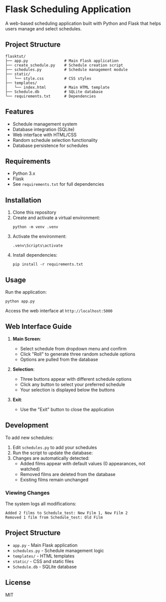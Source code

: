 # Flask Scheduling Application

A web-based scheduling application built with Python and Flask that helps users manage and select schedules.

## Project Structure

```
flasktut/
├── app.py                # Main Flask application
├── create_schedule.py    # Schedule creation script
├── schedules.py          # Schedule management module
├── static/
│   └── style.css         # CSS styles
├── templates/
│   └── index.html        # Main HTML template
├── Schedule.db           # SQLite database
└── requirements.txt      # Dependencies
```

## Features
- Schedule management system
- Database integration (SQLite)
- Web interface with HTML/CSS
- Random schedule selection functionality
- Database persistence for schedules

## Requirements
- Python 3.x
- Flask
- See `requirements.txt` for full dependencies

## Installation
1. Clone this repository
2. Create and activate a virtual environment:
   ```
   python -m venv .venv
   ```
3. Activate the environment:
   ```
   .venv\Scripts\activate
   ```
3. Install dependencies:
   ```
   pip install -r requirements.txt
   ```

## Usage
Run the application:
```
python app.py
```

Access the web interface at `http://localhost:5000`

## Web Interface Guide

1. **Main Screen**:
   - Select schedule from dropdown menu and confirm 
   - Click "Roll" to generate three random schedule options
   - Options are pulled from the database

2. **Selection**:
   - Three buttons appear with different schedule options
   - Click any button to select your preferred schedule
   - Your selection is displayed below the buttons

3. **Exit**:
   - Use the "Exit" button to close the application

## Development
To add new schedules:
1. Edit `schedules.py` to add your schedules
2. Run the script to update the database:
3. Changes are automatically detected:
   - Added films appear with default values (0 appearances, not watched)
   - Removed films are deleted from the database
   - Existing films remain unchanged

### Viewing Changes
The system logs all modifications:
```
Added 2 films to Schedule_test: New Film 1, New Film 2
Removed 1 film from Schedule_test: Old Film
```

## Project Structure
- `app.py` - Main Flask application
- `schedules.py` - Schedule management logic
- `templates/` - HTML templates
- `static/` - CSS and static files
- `Schedule.db` - SQLite database

## License
MIT

